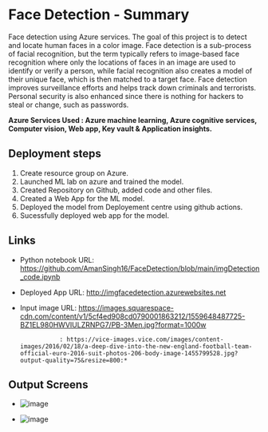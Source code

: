 # Face Detection - Summary
Face detection using Azure services.
The goal of this project is to detect and locate human faces in a color image. Face detection is a sub-process of facial recognition, but the term typically refers to image-based face recognition where only the locations of faces in an image are used to identify or verify a person, while facial recognition also creates a model of their unique face, which is then matched to a target face.
Face detection improves surveillance efforts and helps track down criminals and terrorists. Personal security is also enhanced since there is nothing for hackers to steal or change, such as passwords.

**Azure Services Used : Azure machine learning, Azure cognitive services, Computer vision, Web app, Key vault & Application insights.**

## Deployment steps
1. Create resource group on Azure.
2. Launched ML lab on azure and trained the model.
3. Created Repository on Github, added code and other files.
4. Created a Web App for the ML model.
5. Deployed the model from Deployement centre using github actions.
6. Sucessfully deployed web app for the model.


## Links

* Python notebook URL:  https://github.com/AmanSingh16/FaceDetection/blob/main/imgDetection_code.ipynb

* Deployed App URL: http://imgfacedetection.azurewebsites.net

* Input image URL: https://images.squarespace-cdn.com/content/v1/5cf4ed908cd0790001863212/1559648487725-BZ1EL980HWVIULZRNPG7/PB-3Men.jpg?format=1000w

                 : https://vice-images.vice.com/images/content-images/2016/02/18/a-deep-dive-into-the-new-england-football-team-official-euro-2016-suit-photos-206-body-image-1455799528.jpg?output-quality=75&resize=800:* 

## Output Screens

* ![image](https://user-images.githubusercontent.com/64346550/147322200-e26e6758-ace6-45d6-b87f-42d633ec25e8.png)

* ![image](https://user-images.githubusercontent.com/64346550/147322229-d3b27d27-5f5e-4b14-8056-93f67d65f374.png)


